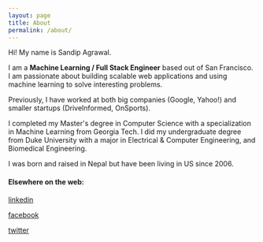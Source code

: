 ```yaml
---
layout: page
title: About
permalink: /about/
---
```


Hi! My name is Sandip Agrawal.

I am a **Machine Learning / Full Stack Engineer** based out of San Francisco. I am passionate about building scalable web applications and using machine learning to solve interesting problems.

Previously, I have worked at both big companies (Google, Yahoo!) and smaller startups (DriveInformed, OnSports).

I completed my Master's degree in Computer Science with a specialization in Machine Learning from Georgia Tech. I did my undergraduate degree from Duke University with a major in Electrical & Computer Engineering, and Biomedical Engineering.

I was born and raised in Nepal but have been living in US since 2006.


#### Elsewhere on the web:
[linkedin](https://www.linkedin.com/in/sandipagrawal/)

[facebook](https://www.facebook.com/sandipsola)

[twitter](https://twitter.com/sandipagr)

